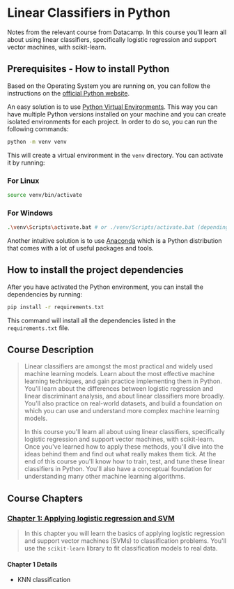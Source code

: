 # Linear Classifiers in Python

Notes from the relevant course from Datacamp. In this course you'll learn all about using linear classifiers,
specifically logistic regression and support vector machines, with scikit-learn.

## Prerequisites - How to install Python

Based on the Operating System you are running on, you can follow the instructions on
the [official Python website](https://www.python.org/downloads/).

An easy solution is to use [Python Virtual Environments](https://docs.python.org/3/library/venv.html). This way you can
have multiple Python versions installed on your machine and you can create isolated environments for each project.
In order to do so, you can run the following commands:

```bash
python -m venv venv
```

This will create a virtual environment in the `venv` directory. You can activate it by running:

### For Linux

```bash
source venv/bin/activate
```

### For Windows

```bash
.\venv\Scripts\activate.bat # or ./venv/Scripts/activate.bat (depending on your terminal configuration)
```

Another intuitive solution is to use [Anaconda](https://www.anaconda.com/products/distribution) which is a Python
distribution that comes with a lot of useful packages and tools.

## How to install the project dependencies

After you have activated the Python environment, you can install the dependencies by running:

```bash
pip install -r requirements.txt
```

This command will install all the dependencies listed in the `requirements.txt` file.


## Course Description

> Linear classifiers are amongst the most practical and widely used machine learning models. Learn about the most
> effective machine learning techniques, and gain practice implementing them in Python. You'll learn about the
> differences
> between logistic regression and linear discriminant analysis, and about linear classifiers more broadly. You'll also
> practice on real-world datasets, and build a foundation on which you can use and understand more complex machine
> learning models.
>
> In this course you'll learn all about using linear classifiers, specifically logistic regression and support vector
> machines, with scikit-learn. Once you've learned how to apply these methods, you'll dive into the ideas behind them
> and
> find out what really makes them tick. At the end of this course you'll know how to train, test, and tune these linear
> classifiers in Python. You'll also have a conceptual foundation for understanding many other machine learning
> algorithms.

## Course Chapters

### [Chapter 1: Applying logistic regression and SVM]()

> In this chapter you will learn the basics of applying logistic regression and support vector machines (SVMs) to
> classification problems. You'll use the `scikit-learn` library to fit classification models to real data.

#### Chapter 1 Details

* ΚΝΝ classification

